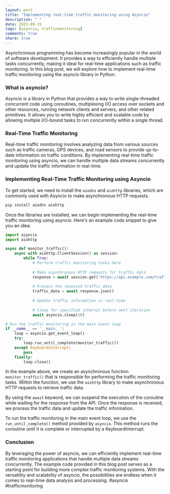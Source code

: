 ```yaml
---
layout: post
title: "Implementing real-time traffic monitoring using Asyncio"
description: " "
date: 2023-09-15
tags: [asyncio, trafficmonitoring]
comments: true
share: true
---
```


Asynchronous programming has become increasingly popular in the world of software development. It provides a way to efficiently handle multiple tasks concurrently, making it ideal for real-time applications such as traffic monitoring. In this blog post, we will explore how to implement real-time traffic monitoring using the asyncio library in Python.

### What is asyncio?
Asyncio is a library in Python that provides a way to write single-threaded concurrent code using coroutines, multiplexing I/O access over sockets and other resources, running network clients and servers, and other related primitives. It allows you to write highly efficient and scalable code by allowing multiple I/O-bound tasks to run concurrently within a single thread.

### Real-Time Traffic Monitoring
Real-time traffic monitoring involves analyzing data from various sources such as traffic cameras, GPS devices, and road sensors to provide up-to-date information on traffic conditions. By implementing real-time traffic monitoring using asyncio, we can handle multiple data streams concurrently and update the traffic information in real-time.

### Implementing Real-Time Traffic Monitoring using Asyncio

To get started, we need to install the `aiodns` and `aiohttp` libraries, which are commonly used with Asyncio to make asynchronous HTTP requests.

```python
pip install aiodns aiohttp
```

Once the libraries are installed, we can begin implementing the real-time traffic monitoring using asyncio. Here's an example code snippet to give you an idea:

```python
import asyncio
import aiohttp

async def monitor_traffic():
    async with aiohttp.ClientSession() as session:
        while True:
            # Perform traffic monitoring tasks here
            
            # Make asynchronous HTTP requests for traffic data
            response = await session.get('https://api.example.com/traffic')
            
            # Process the received traffic data
            traffic_data = await response.json()
            
            # Update traffic information in real-time
            
            # Sleep for specified interval before next iteration
            await asyncio.sleep(10)

# Run the traffic monitoring in the main event loop
if __name__ == '__main__':
    loop = asyncio.get_event_loop()
    try:
        loop.run_until_complete(monitor_traffic())
    except KeyboardInterrupt:
        pass
    finally:
        loop.close()
```

In the example above, we create an asynchronous function `monitor_traffic()` that is responsible for performing the traffic monitoring tasks. Within the function, we use the `aiohttp` library to make asynchronous HTTP requests to retrieve traffic data.

By using the `await` keyword, we can suspend the execution of the coroutine while waiting for the response from the API. Once the response is received, we process the traffic data and update the traffic information.

To run the traffic monitoring in the main event loop, we use the `run_until_complete()` method provided by `asyncio`. This method runs the coroutine until it is complete or interrupted by a KeyboardInterrupt.

### Conclusion
By leveraging the power of asyncio, we can efficiently implement real-time traffic monitoring applications that handle multiple data streams concurrently. The example code provided in this blog post serves as a starting point for building more complex traffic monitoring systems. With the versatility and scalability of asyncio, the possibilities are endless when it comes to real-time data analysis and processing. #asyncio #trafficmonitoring